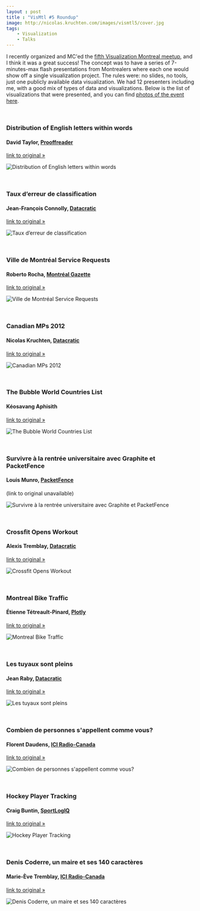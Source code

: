 ```yaml
---
layout : post
title : "VisMtl #5 Roundup"
image: http://nicolas.kruchten.com/images/vismtl5/cover.jpg
tags:
    - Visualization
    - Talks
---
```


I recently organized and MC'ed the [fifth Visualization Montreal meetup][vm], and I think it was a great success! The concept was to have a series of 7-minutes-max flash presentations from Montrealers where each one would show off a single visualization project. The rules were: no slides, no tools, just one publicly available data visualization. We had 12 presenters including me, with a good mix of types of data and visualizations. Below is the list of visualizations that were presented, and you can find [photos of the event here](http://www.meetup.com/vismtl/photos/all_photos/?photoAlbumId=26009797).

<!-- more -->

<br />

### Distribution of English letters within words

#### David Taylor, [Prooffreader][pf]

[link to original &raquo;](http://www.prooffreader.com/2014/05/graphing-distribution-of-english.html)

![Distribution of English letters within words](http://nicolas.kruchten.com/images/vismtl5/taylor.png)

<br />

### Taux d’erreur de classification

#### Jean-François Connolly, [Datacratic][dc]

[link to original &raquo;](https://jf-connolly.github.io/doc/other_figures/projection_from_hell.pdf)

![Taux d’erreur de classification](http://nicolas.kruchten.com/images/vismtl5/connolly.png)

<br />

### Ville de Montréal Service Requests

#### Roberto Rocha, [Montréal Gazette][mg]

[link to original &raquo;](http://montrealgazette.com/news/local-news/311-calls-whats-bugging-montreal)

![Ville de Montréal Service Requests](http://nicolas.kruchten.com/images/vismtl5/rocha.png)


<br />


### Canadian MPs 2012

#### Nicolas Kruchten, [Datacratic][dc]

[link to original &raquo;](http://nicolas.kruchten.com/content/2015/03/mp_dotplot/)

![Canadian MPs 2012](http://nicolas.kruchten.com/images/vismtl5/kruchten.png)

<br />


### The Bubble World Countries List

#### Kéosavang Aphisith

[link to original &raquo;](http://www.spinxp.com/)

![The Bubble World Countries List](http://nicolas.kruchten.com/images/vismtl5/apisith.png)

<br />


### Survivre à la rentrée universitaire avec Graphite et PacketFence

#### Louis Munro, [PacketFence][pf2]

(link to original unavailable)

![Survivre à la rentrée universitaire avec Graphite et PacketFence](http://nicolas.kruchten.com/images/vismtl5/munro.png)

<br />


### Crossfit Opens Workout

#### Alexis Tremblay, [Datacratic][dc]

[link to original &raquo;](http://atremblay.github.io/AMRAP/Alexis%20Tremblay%20-%20Vis%20Mtl%20-%20Crossfit%20Opens%2015.1.png)

![Crossfit Opens Workout](http://nicolas.kruchten.com/images/vismtl5/atremblay.png)

<br />



### Montreal Bike Traffic

#### Étienne Tétreault-Pinard, [Plotly][pl]

[link to original &raquo;](http://etpinard.github.io/VisMTL/)

![Montreal Bike Traffic](http://nicolas.kruchten.com/images/vismtl5/pinard.png)

<br />


### Les tuyaux sont pleins

#### Jean Raby, [Datacratic][dc]


[link to original &raquo;](http://raby.sh/vismtl/vismtl.html)

![Les tuyaux sont pleins](http://nicolas.kruchten.com/images/vismtl5/raby.png)

<br />


### Combien de personnes s'appellent comme vous?

#### Florent Daudens, [ICI Radio-Canada][rc]


[link to original &raquo;](http://ici.radio-canada.ca/nouvelles/societe/2014/08/29/005-banque-prenoms-quebec-enfants-les-plus-populaires-1980-moteur-de-recherche.shtml)

![Combien de personnes s'appellent comme vous?](http://nicolas.kruchten.com/images/vismtl5/daudens.png)

<br />


### Hockey Player Tracking

#### Craig Buntin, [SportLogIQ][sl]


[link to original &raquo;](http://sportlogiq.com/Viz/Viz-Sportlogiq.jpg)

![Hockey Player Tracking](http://nicolas.kruchten.com/images/vismtl5/buntin.png)

<br />


### Denis Coderre, un maire et ses 140 caractères

#### Marie-Ève Tremblay, [ICI Radio-Canada][rc]


[link to original &raquo;](http://ici.radio-canada.ca/special/denis-coderre-montreal-twitter/)

![Denis Coderre, un maire et ses 140 caractères](http://nicolas.kruchten.com/images/vismtl5/metremblay.png)



[vm]: http://www.meetup.com/vismtl/events/220759229/
[dc]: http://datacratic.com
[pf]: http://www.prooffreader.com/
[rc]: http://ici.radio-canada.ca/
[sl]: http://www.sportlogiq.com/
[pl]: http://www.plot.ly/
[mg]: http://montrealgazette.com/
[pf2]: http://packetfence.com/
